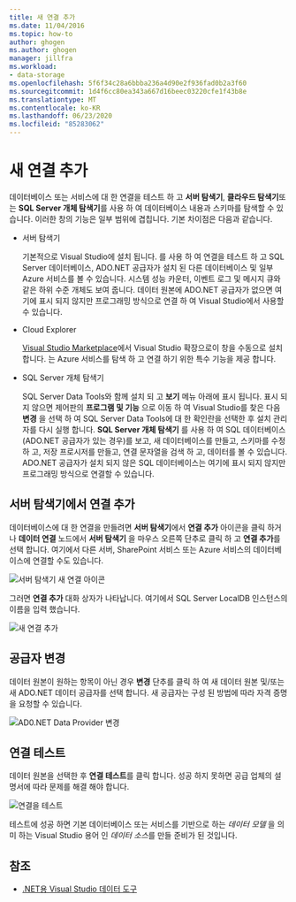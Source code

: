 ```yaml
---
title: 새 연결 추가
ms.date: 11/04/2016
ms.topic: how-to
author: ghogen
ms.author: ghogen
manager: jillfra
ms.workload:
- data-storage
ms.openlocfilehash: 5f6f34c28a6bbba236a4d90e2f936fad0b2a3f60
ms.sourcegitcommit: 1d4f6cc80ea343a667d16beec03220cfe1f43b8e
ms.translationtype: MT
ms.contentlocale: ko-KR
ms.lasthandoff: 06/23/2020
ms.locfileid: "85283062"
---
```

# <a name="add-new-connections"></a>새 연결 추가

데이터베이스 또는 서비스에 대 한 연결을 테스트 하 고 **서버 탐색기**, **클라우드 탐색기**또는 **SQL Server 개체 탐색기**를 사용 하 여 데이터베이스 내용과 스키마를 탐색할 수 있습니다. 이러한 창의 기능은 일부 범위에 겹칩니다. 기본 차이점은 다음과 같습니다.

- 서버 탐색기

   기본적으로 Visual Studio에 설치 됩니다. 를 사용 하 여 연결을 테스트 하 고 SQL Server 데이터베이스, ADO.NET 공급자가 설치 된 다른 데이터베이스 및 일부 Azure 서비스를 볼 수 있습니다. 시스템 성능 카운터, 이벤트 로그 및 메시지 큐와 같은 하위 수준 개체도 보여 줍니다. 데이터 원본에 ADO.NET 공급자가 없으면 여기에 표시 되지 않지만 프로그래밍 방식으로 연결 하 여 Visual Studio에서 사용할 수 있습니다.

- Cloud Explorer

   [Visual Studio Marketplace](https://marketplace.visualstudio.com/items?itemName=ms-azuretools.CloudExplorerForVS)에서 Visual Studio 확장으로이 창을 수동으로 설치 합니다. 는 Azure 서비스를 탐색 하 고 연결 하기 위한 특수 기능을 제공 합니다.

- SQL Server 개체 탐색기

   SQL Server Data Tools와 함께 설치 되 고 **보기** 메뉴 아래에 표시 됩니다. 표시 되지 않으면 제어판의 **프로그램 및 기능** 으로 이동 하 여 Visual Studio를 찾은 다음 **변경** 을 선택 하 여 SQL Server Data Tools에 대 한 확인란을 선택한 후 설치 관리자를 다시 실행 합니다. **SQL Server 개체 탐색기** 를 사용 하 여 SQL 데이터베이스 (ADO.NET 공급자가 있는 경우)를 보고, 새 데이터베이스를 만들고, 스키마를 수정 하 고, 저장 프로시저를 만들고, 연결 문자열을 검색 하 고, 데이터를 볼 수 있습니다. ADO.NET 공급자가 설치 되지 않은 SQL 데이터베이스는 여기에 표시 되지 않지만 프로그래밍 방식으로 연결할 수 있습니다.

## <a name="add-a-connection-in-server-explorer"></a>서버 탐색기에서 연결 추가

데이터베이스에 대 한 연결을 만들려면 **서버 탐색기**에서 **연결 추가** 아이콘을 클릭 하거나 **데이터 연결** 노드에서 **서버 탐색기** 을 마우스 오른쪽 단추로 클릭 하 고 **연결 추가**를 선택 합니다. 여기에서 다른 서버, SharePoint 서비스 또는 Azure 서비스의 데이터베이스에 연결할 수도 있습니다.

![서버 탐색기 새 연결 아이콘](../data-tools/media/raddata-server-explorer-new-connection-icon.png)

그러면 **연결 추가** 대화 상자가 나타납니다. 여기에서 SQL Server LocalDB 인스턴스의 이름을 입력 했습니다.

![새 연결 추가](../data-tools/media/raddata-add-new-connection-dialog.png)

## <a name="change-the-provider"></a>공급자 변경

데이터 원본이 원하는 항목이 아닌 경우 **변경** 단추를 클릭 하 여 새 데이터 원본 및/또는 새 ADO.NET 데이터 공급자를 선택 합니다. 새 공급자는 구성 된 방법에 따라 자격 증명을 요청할 수 있습니다.

![AD0.NET Data Provider 변경](../data-tools/media/raddata-change-ad0.net-data-provider.png)

## <a name="test-the-connection"></a>연결 테스트

데이터 원본을 선택한 후 **연결 테스트**를 클릭 합니다. 성공 하지 못하면 공급 업체의 설명서에 따라 문제를 해결 해야 합니다.

![연결을 테스트](../data-tools/media/raddata-test-connection.png)

테스트에 성공 하면 기본 데이터베이스 또는 서비스를 기반으로 하는 *데이터 모델* 을 의미 하는 Visual Studio 용어 인 *데이터 소스*를 만들 준비가 된 것입니다.

## <a name="see-also"></a>참조

- [.NET용 Visual Studio 데이터 도구](../data-tools/visual-studio-data-tools-for-dotnet.md)

